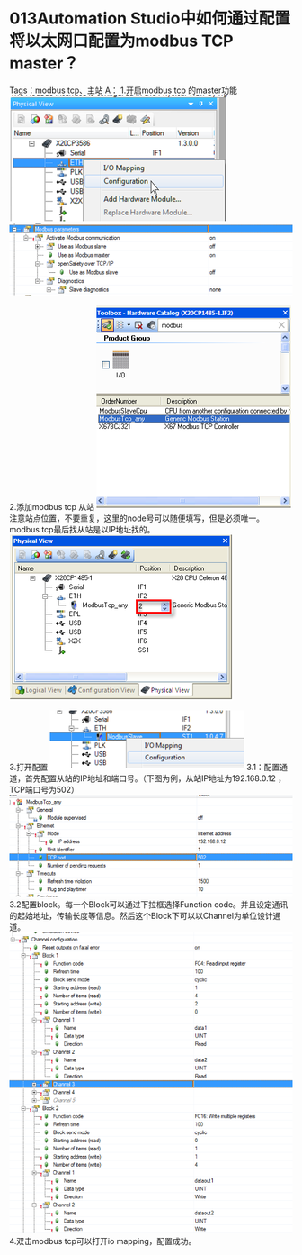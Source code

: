 # 013Automation Studio中如何通过配置将以太网口配置为modbus TCP master？
Tags：modbus tcp、主站
A： 
1.开启modbus tcp 的master功能
![Img](./FILES/013Automation%20Studio中如何通过配置将以太网口配置为modbus%20TCP%20master？.md/img-20220530012541.png)
![Img](./FILES/013Automation%20Studio中如何通过配置将以太网口配置为modbus%20TCP%20master？.md/img-20220530012545.png)

2.添加modbus tcp 从站
![Img](./FILES/013Automation%20Studio中如何通过配置将以太网口配置为modbus%20TCP%20master？.md/img-20220530012600.png)
注意站点位置，不要重复，这里的node号可以随便填写，但是必须唯一。modbus tcp最后找从站是以IP地址找的。
![Img](./FILES/013Automation%20Studio中如何通过配置将以太网口配置为modbus%20TCP%20master？.md/img-20220530012613.png)

3.打开配置
![Img](./FILES/013Automation%20Studio中如何通过配置将以太网口配置为modbus%20TCP%20master？.md/img-20220530012721.png)
3.1：配置通道，首先配置从站的IP地址和端口号。（下图为例，从站IP地址为192.168.0.12 ，TCP端口号为502）
![Img](./FILES/013Automation%20Studio中如何通过配置将以太网口配置为modbus%20TCP%20master？.md/img-20220530012732.png)
3.2配置block。每一个Block可以通过下拉框选择Function code。并且设定通讯的起始地址，传输长度等信息。然后这个Block下可以以Channel为单位设计通道。
![Img](./FILES/013Automation%20Studio中如何通过配置将以太网口配置为modbus%20TCP%20master？.md/img-20220530012741.png)
4.双击modbus tcp可以打开io mapping，配置成功。